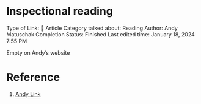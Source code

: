 # Inspectional reading

Type of Link: 📝 Article
Category talked about: Reading
Author: Andy Matuschak
Completion Status: Finished
Last edited time: January 18, 2024 7:55 PM

Empty on Andy’s website

# Reference

1. [Andy Link](https://notes.andymatuschak.org/About_these_notes?stackedNotes=z5E5QawiXCMbtNtupvxeoEX&stackedNotes=zKGjQtsTKgscAoq271ZzKqw&stackedNotes=zNQV445UEcyLXVsRVgoVSfv&stackedNotes=zFuk9QqspNYHAgvzZc33ZGH&stackedNotes=zDXBGEWk7msyonQ2Ngnrf8h&stackedNotes=zB74H9CuWrosEuqve7jZyCo&stackedNotes=zNhg2x8e6yHJXxf7GeBLu1R&stackedNotes=zGyuqjqaSGWzT9ndJJVxiaw&stackedNotes=zTqMd4acQkC6dmrigEhWoE)
